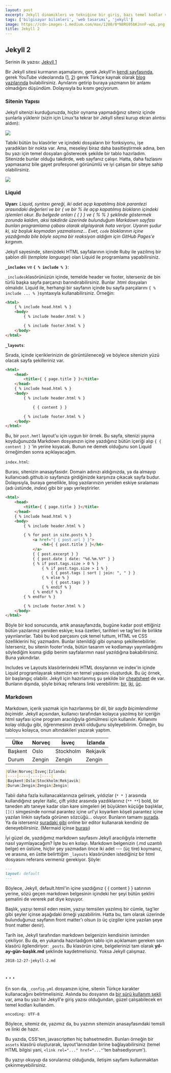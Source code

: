 ```yaml
---
layout: post
excerpt: Jekyll dinamikleri ve tekniğine bir giriş, bazı temel kodlar ve açıklamalar.
tags: ['bilgisayar bilimleri', 'web tasarımı', 'jekyll']
image: https://cdn-images-1.medium.com/max/1200/0*N8RG95bKJnnF-wpL.png
title: Jekyll 2
---
```


## Jekyll 2

Serinin ilk yazısı: [Jekyll 1](caglayandemirci.github.io/jekyll-1)

Bir Jekyll sitesi kurmanın aşamalarını, gerek Jekyll'in [kendi sayfasında](https://jekyllrb.com/docs/), gerek YouTube videolarında ([1](https://www.youtube.com/watch?v=iWowJBRMtpc&t=160s), [2](https://www.youtube.com/watch?v=T1itpPvFWHI)) gerek Türkçe kaynak olarak [blog yazılarında](https://medium.com/@nafidurmus/jekyll-kullanarak-20-dakikada-blog-yap%C4%B1m%C4%B1-b2550043f455) bulabilirsiniz. Aynılarını getirip buraya yazmanın bir anlamı olmadığını düşündüm. Dolayısıyla bu kısmı geçiyorum.

### Sitenin Yapısı

Jekyll sitenizi kurduğunuzda, hiçbir oynama yapmadığınız siteniz içinde şunlarla yüklenir (sizin için Linux'ta tekrar bir Jekyll sitesi kurup ekran alıntısı aldım):

![](../caglayandemirci.github.io/images/post_images/default_jekyll.PNG)

Tabiki bütün bu klasörler ve içindeki dosyaların bir fonksiyonu, işe yaradıkları bir nokta var. Ama, meseleyi biraz daha basitleştirmek adına, ben bu yazı için temel dosyaları gösterecek şekilde bir tablo hazırladım. Sitenizde bunlar olduğu takdirde, web sayfanız çalışır. Hatta, daha fazlasını yapmasanız bile gayet profesyonel görünümlü ve iyi çalışan bir siteye sahip olabilirsiniz.

![](../caglayandemirci.github.io/images/post_images/jekyll_structure.png)

### Liquid

**Uyarı**: *Liquid, syntaxı gereği, iki adet açıp kapatılmış blok parantezi arasındaki değerleri ve bir { ve bir % ile açıp kapatılmış blokların içindeki işlemleri okur. Bu belgede onları { { } } ve { % % } şeklinde göstermek zorunda kaldım, aksi takdirde üzerinde bulunduğum Markdown sayfası bunları programlama çabası olarak algılayarak hata veriyor. Uyarım şudur ki, siz boşluk koymadan yazmalısınız... Evet, `code` bloklarının içine yazdığımda bile böyle saçma bir reaksiyon aldığım için GitHub Pages'e kırgınım.* 

Jekyll sayesinde, sitenizdeki HTML sayfalarının içinde Ruby ile yazılmış bir şablon dili (*template language*) olan Liquid ile programlama yapabilirsiniz. 

**`_includes`** ve **`{ % include % }`**:

`_includes`klasörünüzün içinde, temelde header ve footer, isterseniz de bin türlü başka sayfa parçanızı barındırabilirsiniz. Bunlar .html dosyaları olmalıdır. Liquid ile, herhangi bir sayfanın içinde bu sayfa parçalarını `{ % include ... % }`syntaxıyla kullanabilirsiniz. Örneğin:

```html
<html>
    { % include head.html % }
    <body>
        { % include header.html % }

        { % include footer.html % }
    </body>
</html>
```

**`_layouts`**:

Sırada, içinde içeriklerinizin de görüntüleneceği ve böylece sitenizin yüzü olacak sayfa şekilleriniz var.

```html
<html>
    <head>
        <title>{ { page.title } }</title>
    </head>
    { % include head.html % }
    <body>
        { % include header.html % }

        	{ { content } }

        { % include footer.html % }
    </body>
</html>
```

Bu, bir `post.hmtl` layout'u için uygun bir örnek. Bu sayfa, sitenizi yayına koyduğunuzda Markdown dosyanızın içine yazdığınız bütün içeriği alıp `{ { content } }` 'in yerine koyacak. Bunun ne demek olduğunu son Liquid örneğimden sonra açıklayacağım.

`index.html`:

Burası, sitenizin anasayfasıdır. Domain adınızı aldığınızda, ya da almayıp kullanıcıadı.github.io sayfanıza girdiğinizde karşınıza çıkacak sayfa budur. Dolayısıyla, buraya genellikle, blog yazılarınızın yeniden eskiye sıralaması (adı üstünde, *index*) gibi bir yapı yerleştirirler.

```html
<html>
    <head>
        <title>{ { page.title } }</title>
    </head>
    { % include head.html % }
    <body>
        { % include header.html % }

        { % for post in site.posts % }
        	<a href="{ { post.url } }">
                <h4>{ { post.title } }</h4>
            </a>
        	{ { post.excerpt } }
        	{ { post.date | date: "%d.%m.%Y" } }
        	{ % if post.tags.size > 0 % }
        		{ % if post.tags.size > 1 % }
        			{ { post.tags | sort | join: ", " } }
        		{ % else % }
        			{ { post.tags } }
        		{ % endif % }
        	{ % endif % }
        { % endfor % }

        { % include footer.html % }
    </body>
</html>
```

Böyle bir kod sonucunda, artık anasayfanızda, bugüne kadar post ettiğiniz bütün yazılarınız yeniden eskiye; kısa özetleri, tarihleri ve tag'leri ile birlikte yayınlanırlar. Tabii bu kod parçasını çok temel tuttum, HTML ve CSS özelliklerini hiç yazmadım. Bunlar istenildiği gibi oynanıp şekillenebilirler. İsterseniz, bu sitenin footer'ında, bütün tasarım ve kodlamayı yayımladığımı söylediğim kısma gidip benim sayfalarımın nasıl yazıldığına bakabilirsiniz. Buna yakındırlar.

Includes ve Layouts klasörlerindeki HTML dosylarının ve index'in içinde Liquid programlayarak sitemizin en temel yapısını oluşturduk. Bu üç örnek, bir başlangıç olabilir. Jekyll için hazırlanmış şu şekilde bir [cheatsheet](https://devhints.io/jekyll) de var. Bunların dışında, şöyle birkaç referans linki verebilirim: [bir](https://shopify.github.io/liquid/basics/introduction/), [iki](https://github.com/Shopify/liquid/wiki/Liquid-for-Designers), [üç](https://learn.cloudcannon.com/jekyll/date-formatting/).

### Markdown

Markdown, içerik yazmak için hazırlanmış bir dil, bir *sayfa biçimlendirme biçimi*dir. Jekyll açısından, kullanıcı tarafından kolayca yazılmış bir içeriğin html sayfası içine program aracılığıyla gömülmesi için kullanılır. Kullanımı kolay olduğu gibi, öğrenmesinin zevkli olduğunu söyleyebilirim. Örneğin, bu tabloyu kolayca, onun altındakileri yazarak yaptım.

| Ülke    | Norveç | İsveç     | İzlanda  |
| ------- | ------ | --------- | -------- |
| Başkent | Oslo   | Stockholm | Rekjavik |
| Durum   | Zengin | Zengin    | Zengin   |

```markdown
|Ülke|Norveç|İsveç|İzlanda|
|----|----|----|----|
|Başkent|Oslo|Stockholm|Rekjavik|
|Durum|Zengin|Zengin|Zengin|
```

Tabii daha fazla kullanacaklarınıza gelirsek, yıldızlar (`* * `) arasında kullandığınız şeyler italic, çift yıldız arasında yazdıklarınız (`** **`) bold, bir taneden altı taneye kadar olan kare simgeleri (`#`) büyükten küçüğe başlıklar, `[]()` simgesinde normal parantez içine url'yi koyarken köşeli parantez içine yazılan linkin sayfada görünen sözcüğü... oluyor. Bunların tamamı [şurada](https://www.markdownguide.org/cheat-sheet/). Ya da isterseniz [şuradaki gibi](https://dillinger.io/) online bir editor kullanarak kendiniz de deneyebilirsiniz. (Mermaid içinse [burası](https://mermaidjs.github.io/))

İyi güzel de, yazdığımız markdown sayfasını Jekyll aracılığıyla internette nasıl yayımlayacağım? İşte bu en kolayı. Markdown belgenizin (.md uzantılı belge) en üstüne, hiçbir şey yazmadan önce iki adet --- (üç tire) koymanız, ve arasına, en üstte belirttiğim `_layouts` klasöründen istediğiniz bir html dosyasını referans vermeniz gerekiyor. Şöyle:

```markdown
---
layout: default
---
```

Böylece, Jekyll, default.html'in içine yazdığınız { { content } } satırının yerine, sözü geçen markdown belgesinin içindeki her şeyi bütün şeklini şemalini de vererek pat diye koyuyor. 

Başlık, yazıyı temsil eden resim, yazıyı temsilen yazılmış bir cümle, tag'ler gibi şeyler içinse aşağıdaki örneği yazabilirim. Hatta bu, tam olarak üzerinde bulunduğunuz sayfanın front matter'ı olsun (o üç çizgiler içine yazılan şeye front matter denir).

Tarih ise, Jekyll tarafından markdown belgenizin kendisinin isminden çekiliyor. Bu da, en yukarıda hazırladığom tablo için açıklamam gereken son klasörü ilgilendiriyor: `_posts`. Bu klasörün içine, belgelerinizi tam olarak **yıl-ay-gün-başlık.md** şeklinde kaydetmelisiniz. Yoksa Jekyll çalışmaz. 

```
2018-12-27-jekyll-2.md
```

## . . .

En son da, `_config.yml` dosyanızın içine, sitenin Türkçe karakter kullanacağını belirtmelisiniz. Aslında bu dosyanın da [bir sürü kullanım şekli](https://circleci.com/docs/2.0/sample-config/) var, ama bu yazı bir Jekyll'e giriş yazısı olduğundan, güzel çalışabilecek en temel kodları kullandım.

```
encoding: UTF-8
```

Böylece, sitemiz de, yazımız da, bu yazının sitemizin anasayfasındaki temsili ve linki de hazır. 

Bu yazıda, CSS'ten, javascriptten hiç bahsetmedim. Bunları örneğin bir `assets` klasörü oluşturarak, layout'larınızdan birine bağlayabilirsiniz (temel HTML bilgisi yani, `<link rel="..." href="..."`'ten bahsediyorum').

Bu yazıyı okuyup da sorularınız olduğunda, iletişim sayfamı kullanmaktan çekinmeyebilirsiniz.